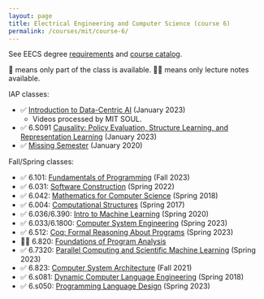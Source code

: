 ```yaml
---
layout: page
title: Electrical Engineering and Computer Science (course 6)
permalink: /courses/mit/course-6/
---
```


See EECS degree [requirements](https://www.eecs.mit.edu/academics/undergraduate-programs/curriculum/) and [course catalog](http://student.mit.edu/catalog/m6a.html).

🔄 means only part of the class is available.
🔄📝 means only lecture notes available.

IAP classes:
- ✅ [Introduction to Data-Centric AI](https://dcai.csail.mit.edu) (January 2023)
    - Videos processed by MIT SOUL.
- ✅ 6.S091 [Causality: Policy Evaluation, Structure Learning, and Representation Learning](https://github.com/csquires/6.S091-causality) (January 2023)
- ✅ [Missing Semester](https://missing.csail.mit.edu/) (January 2020)

Fall/Spring classes:
- ✅ 6.101: [Fundamentals of Programming](https://py.mit.edu/fall23) (Fall 2023)
- ✅ 6.031: [Software Construction](https://web.mit.edu/6.031/www/sp22/) (Spring 2022)
- ✅ 6.042: [Mathematics for Computer Science](https://learning-modules.mit.edu/materials/index.html?uuid=/course/6/sp18/6.042#materials) (Spring 2018)
- ✅ 6.004: [Computational Structures](https://ocw.mit.edu/courses/6-004-computation-structures-spring-2017/) (Spring 2017)
- ✅ 6.036/6.390: [Intro to Machine Learning](https://openlearninglibrary.mit.edu/courses/course-v1:MITx+6.036+1T2019/course/#block-v1:MITx+6.036+1T2019+type@sequential+block@intro_ml) (Spring 2020)
- ✅ 6.033/6.1800: [Computer System Engineering](https://web.mit.edu/6.1800/www/) (Spring 2023)
- ✅ 6.512: [Coq: Formal Reasoning About Programs](frap.csail.mit.edu) (Spring 2023)
- 🔄📝 6.820: [Foundations of Program Analysis](https://learning-modules.mit.edu/materials/index.html?uuid=/course/6/fa15/6.820)
- ✅ 6.7320: [Parallel Computing and Scientific Machine Learning](https://book.sciml.ai/) (Spring 2023)
- ✅ 6.823: [Computer System Architecture](https://web.archive.org/web/20220525062408/http://csg.csail.mit.edu/6.823/lecnotes.html) (Fall 2021)
- ✅ 6.s081: [Dynamic Computer Language Engineering](http://6.s081.scripts.mit.edu/sp18/schedule.html) (Spring 2018)
- ✅ 6.s050: [Programming Language Design](https://people.csail.mit.edu/feser/pld-s23/) (Spring 2023)

